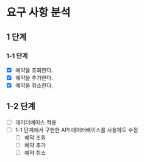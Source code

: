 # 요구 사항 분석
## 1 단계
### 1-1 단계
- [x] 예약을 조회한다.
- [x] 예약을 추가한다.
- [x] 예약을 취소한다.

## 1-2 단계
- [ ] 데이터베이스 적용
- [ ] 1-1 단계에서 구현한 API 데이터베이스를 사용하도 수정
  - [ ] 예약 조회
  - [ ] 예약 추가
  - [ ] 예약 취소
